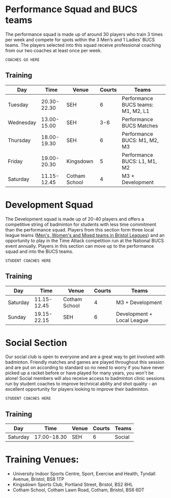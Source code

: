 # Performance Squad and BUCS teams

The performance squad is made up of around 30 players who train 3 times per week and compete for spots within the 3 Men’s and 1 Ladies’ BUCS teams.  The players selected into this squad receive professional coaching from our two coaches at least once per week.

`COACHES GO HERE`

## Training

Day | Time | Venue | Courts | Teams
--- | --- | --- | --- | ---
Tuesday | 20.30-22.30 | SEH | 6 | Performance BUCS teams: M1, M2, L1
Wednesday | 13.00-15.00 | SEH | 3-6 | Performance BUCS Matches
Thursday | 18.00-19.30 | SEH | 6 | Performance BUCS: M1, M2, M3
Friday | 19.00-20.30 | Kingsdown | 5 | Performance BUCS: L1, M1, M2
Saturday | 11.15-12.45 | Cotham School | 4 | M3 + Development

# Development Squad

The Development squad is made up of 20-40 players and offers a competitive string of badminton for students with less time commitment than the performance squad. Players from this section form three local league teams ([Men's, Women's and Mixed teams in Bristol Leagues](http://www.avonba.co.uk/)) and an opportunity to play in the Time Attack competition run at the National BUCS event annually. Players in this section can move up to the performance squad and into the BUCS teams.

`STUDENT COACHES HERE`

## Training

Day | Time | Venue | Courts | Teams
--- | --- | --- | --- | ---
Saturday | 11.15-12.45 | Cotham School | 4 | M3 + Development
Sunday | 19.15-22.15 | SEH | 6 | Development + Local League

# Social Section

Our social club is open to everyone and are a great way to get involved with badminton. Friendly matches and games are played throughout this session and are put on according to standard so no need to worry if you have never picked up a racket before or have played for many years, you won't be alone! Social members will also receive access to badminton clinic sessions run by student coaches to improve technical ability and shot quality - an excellent opportunity for players looking to improve their badminton.

`STUDENT COACHES HERE`

## Training

Day | Time | Venue | Courts | Teams
--- | --- | --- | --- | ---
Saturday | 17.00-18.30 | SEH | 6 | Social

# Training Venues:

- University Indoor Sports Centre, Sport, Exercise and Health, Tyndall Avenue, Bristol, BS8 1TP
- Kingsdown Sports Club, Portland Street, Bristol, BS2 8HL
- Cotham School, Cotham Lawn Road, Cotham, Bristol, BS6 6DT
